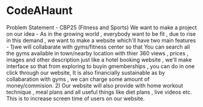 # CodeAHaunt
Problem Statement - CBP25 (Fitness and Sports)
We want to make a project on our idea - As in the growing world , everybody want to be fit , due to rise in this demand , we want  to make a website which'll have two main features - 1)we will collabarate with gyms/fitness center so that You can search all the gyms available in town/nearby location with thier 360 views , prices , images and other description just like a hotel booking website , we'll make interface so that from exploring to buyin gmemberships , you can do in one click through our website, It is also financially sustainable as by collabaration with gyms , we can charge some amount of money/commision.
2) Our website will also provide with home workout technique , meal plans and all useful things like diet plans , live videos etc. This is to increase screen time of users on our website.
